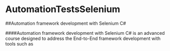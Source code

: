 # AutomationTestsSelenium
##Automation framework development with Selenium C#


####Automation framework development with Selenium C# is an advanced course designed to address the End-to-End framework development with tools such as
